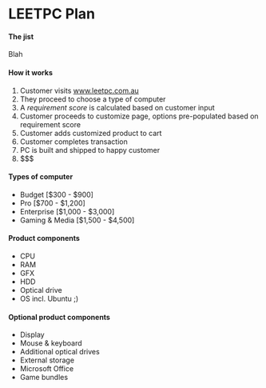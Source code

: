 LEETPC Plan
===========

#### The jist

Blah

#### How it works

1. Customer visits www.leetpc.com.au
2. They proceed to choose a type of computer
3. A *requirement score* is calculated based on customer input
4. Customer proceeds to customize page, options pre-populated based on requirement score
5. Customer adds customized product to cart
6. Customer completes transaction
7. PC is built and shipped to happy customer
8. $$$

#### Types of computer

- Budget [$300 - $900]
- Pro [$700 - $1,200]
- Enterprise [$1,000 - $3,000]
- Gaming & Media [$1,500 - $4,500]

#### Product components

- CPU
- RAM
- GFX
- HDD
- Optical drive
- OS incl. Ubuntu ;)

#### Optional product components

- Display
- Mouse & keyboard
- Additional optical drives
- External storage
- Microsoft Office
- Game bundles
